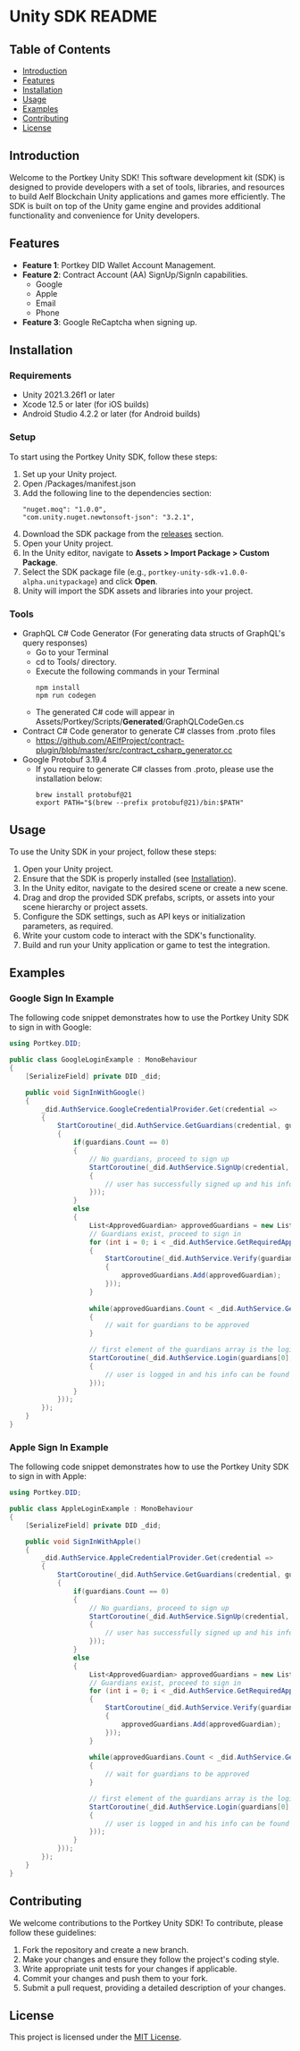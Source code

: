 # Unity SDK README

## Table of Contents
- [Introduction](#introduction)
- [Features](#features)
- [Installation](#installation)
- [Usage](#usage)
- [Examples](#examples)
- [Contributing](#contributing)
- [License](#license)

## Introduction
Welcome to the Portkey Unity SDK! This software development kit (SDK) is designed to provide developers with a set of tools, libraries, and resources to build Aelf Blockchain Unity applications and games more efficiently. The SDK is built on top of the Unity game engine and provides additional functionality and convenience for Unity developers.

## Features
- **Feature 1**: Portkey DID Wallet Account Management.
- **Feature 2**: Contract Account (AA) SignUp/SignIn capabilities.
  - Google
  - Apple
  - Email
  - Phone
- **Feature 3**: Google ReCaptcha when signing up.

## Installation

### Requirements
- Unity 2021.3.26f1 or later
- Xcode 12.5 or later (for iOS builds)
- Android Studio 4.2.2 or later (for Android builds)

### Setup

To start using the Portkey Unity SDK, follow these steps:

1. Set up your Unity project.
2. Open <root>/Packages/manifest.json
3. Add the following line to the dependencies section:
    ```
    "nuget.moq": "1.0.0",
    "com.unity.nuget.newtonsoft-json": "3.2.1",
    ```
4. Download the SDK package from the [releases](https://github.com/Portkey-Wallet/portkey-unity-sdk/releases) section.
5. Open your Unity project.
6. In the Unity editor, navigate to **Assets > Import Package > Custom Package**.
7. Select the SDK package file (e.g., `portkey-unity-sdk-v1.0.0-alpha.unitypackage`) and click **Open**.
8. Unity will import the SDK assets and libraries into your project.

### Tools
- GraphQL C# Code Generator (For generating data structs of GraphQL's query responses)
    - Go to your Terminal
    - cd to Tools/ directory.
    - Execute the following commands in your Terminal
        ```
        npm install
        npm run codegen
        ```
    - The generated C# code will appear in Assets/Portkey/Scripts/__Generated__/GraphQLCodeGen.cs
- Contract C# Code generator to generate C# classes from .proto files
    - https://github.com/AElfProject/contract-plugin/blob/master/src/contract_csharp_generator.cc
- Google Protobuf 3.19.4
    - If you require to generate C# classes from .proto, please use the installation below:
        ```
        brew install protobuf@21
        export PATH="$(brew --prefix protobuf@21)/bin:$PATH"
        ```

## Usage
To use the Unity SDK in your project, follow these steps:

1. Open your Unity project.
2. Ensure that the SDK is properly installed (see [Installation](#installation)).
3. In the Unity editor, navigate to the desired scene or create a new scene.
4. Drag and drop the provided SDK prefabs, scripts, or assets into your scene hierarchy or project assets.
5. Configure the SDK settings, such as API keys or initialization parameters, as required.
6. Write your custom code to interact with the SDK's functionality.
7. Build and run your Unity application or game to test the integration.

## Examples

### **Google Sign In Example**

The following code snippet demonstrates how to use the Portkey Unity SDK to sign in with Google:

```csharp
using Portkey.DID;

public class GoogleLoginExample : MonoBehaviour
{
    [SerializeField] private DID _did;

    public void SignInWithGoogle()
    {
        _did.AuthService.GoogleCredentialProvider.Get(credential => 
        {
            StartCoroutine(_did.AuthService.GetGuardians(credential, guardians =>
            {
                if(guardians.Count == 0)
                {
                    // No guardians, proceed to sign up
                    StartCoroutine(_did.AuthService.SignUp(credential, didWalletInfo => 
                    {
                        // user has successfully signed up and his info can be found in didWalletInfo
                    }));
                }
                else
                {
                    List<ApprovedGuardian> approvedGuardians = new List<ApprovedGuardian>();
                    // Guardians exist, proceed to sign in
                    for (int i = 0; i < _did.AuthService.GetRequiredApprovedGuardiansCount(guardians.Count); ++i)
                    {
                        StartCoroutine(_did.AuthService.Verify(guardians[i], approvedGuardian =>
                        {
                            approvedGuardians.Add(approvedGuardian);
                        }));
                    }
                    
                    while(approvedGuardians.Count < _did.AuthService.GetRequiredApprovedGuardiansCount(guardians.Count))
                    {
                        // wait for guardians to be approved
                    }

                    // first element of the guardians array is the login guardian
                    StartCoroutine(_did.AuthService.Login(guardians[0], approvedGuardians, didWalletInfo =>
                    {
                        // user is logged in and his info can be found in didWalletInfo
                    }));
                }
            }));
        });
    }
}
```

### **Apple Sign In Example**

The following code snippet demonstrates how to use the Portkey Unity SDK to sign in with Apple:

```csharp
using Portkey.DID;

public class AppleLoginExample : MonoBehaviour
{
    [SerializeField] private DID _did;

    public void SignInWithApple()
    {
        _did.AuthService.AppleCredentialProvider.Get(credential => 
        {
            StartCoroutine(_did.AuthService.GetGuardians(credential, guardians =>
            {
                if(guardians.Count == 0)
                {
                    // No guardians, proceed to sign up
                    StartCoroutine(_did.AuthService.SignUp(credential, didWalletInfo => 
                    {
                        // user has successfully signed up and his info can be found in didWalletInfo
                    }));
                }
                else
                {
                    List<ApprovedGuardian> approvedGuardians = new List<ApprovedGuardian>();
                    // Guardians exist, proceed to sign in
                    for (int i = 0; i < _did.AuthService.GetRequiredApprovedGuardiansCount(guardians.Count); ++i)
                    {
                        StartCoroutine(_did.AuthService.Verify(guardians[i], approvedGuardian =>
                        {
                            approvedGuardians.Add(approvedGuardian);
                        }));
                    }
                    
                    while(approvedGuardians.Count < _did.AuthService.GetRequiredApprovedGuardiansCount(guardians.Count))
                    {
                        // wait for guardians to be approved
                    }

                    // first element of the guardians array is the login guardian
                    StartCoroutine(_did.AuthService.Login(guardians[0], approvedGuardians, didWalletInfo =>
                    {
                        // user is logged in and his info can be found in didWalletInfo
                    }));
                }
            }));
        });
    }
}
```

## Contributing
We welcome contributions to the Portkey Unity SDK! To contribute, please follow these guidelines:

1. Fork the repository and create a new branch.
2. Make your changes and ensure they follow the project's coding style.
3. Write appropriate unit tests for your changes if applicable.
4. Commit your changes and push them to your fork.
5. Submit a pull request, providing a detailed description of your changes.

## License
This project is licensed under the [MIT License](LICENSE.txt).